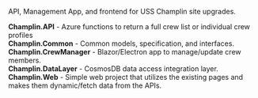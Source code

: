 API, Management App, and frontend for USS Champlin site upgrades.

**Champlin.API** - Azure functions to return a full crew list or individual crew profiles  
**Champlin.Common** - Common models, specification, and interfaces.  
**Champlin.CrewManager** - Blazor/Electron app to manage/update crew members.  
**Champlin.DataLayer** - CosmosDB data access integration layer.  
**Champlin.Web** - Simple web project that utilizes the existing pages and makes them dynamic/fetch data from the APIs.  